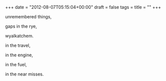 +++
date = "2012-08-07T05:15:04+00:00"
draft = false
tags = 
title = ""
+++
<p>unremembered things,</p>&#13;
<p>gaps in the rye,</p>&#13;
<p>wyalkatchem.</p>&#13;
<p>in the travel,</p>&#13;
<p>in the engine,</p>&#13;
<p>in the fuel,</p>&#13;
<p>in the near misses.</p> 